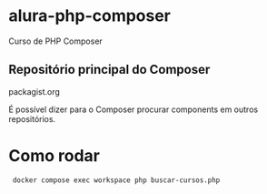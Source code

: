 # alura-php-composer
Curso de PHP Composer

## Repositório principal do Composer

packagist.org

É possível dizer para o Composer procurar components em outros repositórios.

# Como rodar

```
 docker compose exec workspace php buscar-cursos.php
```